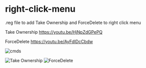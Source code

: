 # right-click-menu
.reg file to add Take Ownership and ForceDelete to right click menu

Take Ownership https://youtu.be/HjNpZdGPePQ

ForceDelete https://youtu.be/AyFdIDcCbdw

![cmds](https://user-images.githubusercontent.com/88878677/203421689-40e5f76b-3b42-4ddc-974c-a1f20c1056a8.png)

![Take Ownership](https://user-images.githubusercontent.com/88878677/203417386-e19d4066-1e0e-4993-ba47-7d9d8802e73e.jpg)
![ForceDelete](https://user-images.githubusercontent.com/88878677/203417395-b2232883-5911-4a49-98e2-b67384306e4c.jpg)
